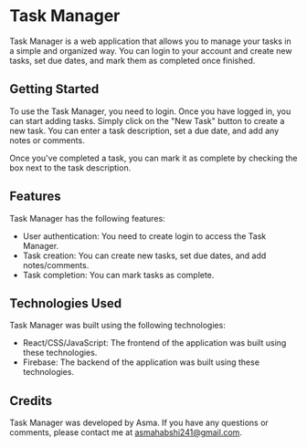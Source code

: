 # Task Manager

Task Manager is a web application that allows you to manage your tasks in a simple and organized way. You can login to your account and create new tasks, set due dates, and mark them as completed once finished.

## Getting Started

To use the Task Manager, you need to login. Once you have logged in, you can start adding tasks. Simply click on the "New Task" button to create a new task. You can enter a task description, set a due date, and add any notes or comments.

Once you've completed a task, you can mark it as complete by checking the box next to the task description.
## Features

Task Manager has the following features:

- User authentication: You need to create login to access the Task Manager.
- Task creation: You can create new tasks, set due dates, and add notes/comments.
- Task completion: You can mark tasks as complete.

## Technologies Used

Task Manager was built using the following technologies:

- React/CSS/JavaScript: The frontend of the application was built using these technologies.
- Firebase: The backend of the application was built using these technologies.

## Credits

Task Manager was developed by Asma. If you have any questions or comments, please contact me at asmahabshi241@gmail.com.
